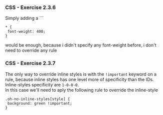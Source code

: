 ### CSS - Exercise 2.3.6
Simply adding a   ```

    * {  
     font-weight: 400;  
    }
      
would be enough, because i didn't specify any font-weight before, i don't need to override any rule


### CSS - Exercise 2.3.7
The only way to override inline styles is with the   ```!important```
 keyword on a rule, because inline styles has one level more of specificity than the IDs.  
 Inline-styles specificity are ```1-0-0-0```.  
 In this case we'll need to aply the following rule to override the inline-style  
 ```
 .oh-no-inline-styles[style] {
  background: green !important;
}
